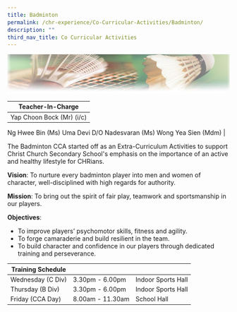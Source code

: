 ```yaml
---
title: Badminton
permalink: /chr-experience/Co-Curricular-Activities/Badminton/
description: ""
third_nav_title: Co Curricular Activities
---
```

![](/images/CCA/BADMINTON.jpg)

| Teacher-In-Charge |
| -------- | 
| Yap Choon Bock (Mr) (i/c)
Ng Hwee Bin (Ms)
Uma Devi D/O Nadesvaran (Ms)
Wong Yea Sien (Mdm)
|

The Badminton CCA started off as an Extra-Curriculum Activities to support Christ Church Secondary School's emphasis on the importance of an active and healthy lifestyle for CHRians.

**Vision**: To nurture every badminton player into men and women of character, well-disciplined with high regards for authority. 

**Mission**: To bring out the spirit of fair play, teamwork and sportsmanship in our players. 

**Objectives**:
* To improve players’ psychomotor skills, fitness and agility.
* To forge camaraderie and build resilient in the team.
* To build character and confidence in our players through dedicated training and perseverance.

| Training Schedule |  |  |
| -- | -- | -- |
| Wednesday (C Div) | 3.30pm - 6.00pm | Indoor Sports Hall |
| Thursday (B Div) | 3.30pm - 6.00pm | Indoor Sports Hall |
| Friday (CCA Day) | 8.00am - 11.30am | School Hall |